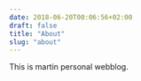 ```yaml
---
date: 2018-06-20T00:06:56+02:00
draft: false
title: "About"
slug: "about"
---
```


This is martin personal webblog.
